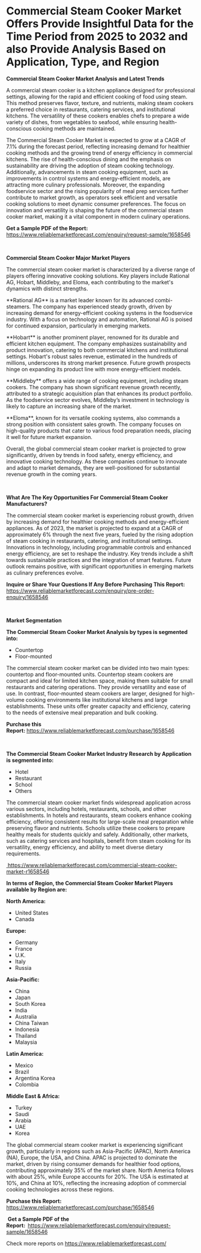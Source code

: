 <p><h1>Commercial Steam Cooker Market Offers Provide Insightful Data for the Time Period from 2025 to 2032 and also Provide Analysis Based on Application, Type, and Region</h1></p><p><strong>Commercial Steam Cooker Market Analysis and Latest Trends</strong></p>
<p><p>A commercial steam cooker is a kitchen appliance designed for professional settings, allowing for the rapid and efficient cooking of food using steam. This method preserves flavor, texture, and nutrients, making steam cookers a preferred choice in restaurants, catering services, and institutional kitchens. The versatility of these cookers enables chefs to prepare a wide variety of dishes, from vegetables to seafood, while ensuring health-conscious cooking methods are maintained.</p><p>The Commercial Steam Cooker Market is expected to grow at a CAGR of 7.1% during the forecast period, reflecting increasing demand for healthier cooking methods and the growing trend of energy efficiency in commercial kitchens. The rise of health-conscious dining and the emphasis on sustainability are driving the adoption of steam cooking technology. Additionally, advancements in steam cooking equipment, such as improvements in control systems and energy-efficient models, are attracting more culinary professionals. Moreover, the expanding foodservice sector and the rising popularity of meal prep services further contribute to market growth, as operators seek efficient and versatile cooking solutions to meet dynamic consumer preferences. The focus on innovation and versatility is shaping the future of the commercial steam cooker market, making it a vital component in modern culinary operations.</p></p>
<p><strong>Get a Sample PDF of the Report:&nbsp;</strong> <a href="https://www.reliablemarketforecast.com/enquiry/request-sample/1658546?utm_campaign=2260&utm_medium=2&utm_source=Github&utm_content=ia&utm_term=17022025&utm_id=commercial-steam-cooker">https://www.reliablemarketforecast.com/enquiry/request-sample/1658546</a></p>
<p>&nbsp;</p>
<p><strong>Commercial Steam Cooker Major Market Players</strong></p>
<p><p>The commercial steam cooker market is characterized by a diverse range of players offering innovative cooking solutions. Key players include Rational AG, Hobart, Middleby, and Eloma, each contributing to the market's dynamics with distinct strengths.</p><p>**Rational AG** is a market leader known for its advanced combi-steamers. The company has experienced steady growth, driven by increasing demand for energy-efficient cooking systems in the foodservice industry. With a focus on technology and automation, Rational AG is poised for continued expansion, particularly in emerging markets.</p><p>**Hobart** is another prominent player, renowned for its durable and efficient kitchen equipment. The company emphasizes sustainability and product innovation, catering to both commercial kitchens and institutional settings. Hobart's robust sales revenue, estimated in the hundreds of millions, underscores its strong market presence. Future growth prospects hinge on expanding its product line with more energy-efficient models.</p><p>**Middleby** offers a wide range of cooking equipment, including steam cookers. The company has shown significant revenue growth recently, attributed to a strategic acquisition plan that enhances its product portfolio. As the foodservice sector evolves, Middleby’s investment in technology is likely to capture an increasing share of the market.</p><p>**Eloma**, known for its versatile cooking systems, also commands a strong position with consistent sales growth. The company focuses on high-quality products that cater to various food preparation needs, placing it well for future market expansion.</p><p>Overall, the global commercial steam cooker market is projected to grow significantly, driven by trends in food safety, energy efficiency, and innovative cooking technology. As these companies continue to innovate and adapt to market demands, they are well-positioned for substantial revenue growth in the coming years.</p></p>
<p>&nbsp;</p>
<p><strong>What Are The Key Opportunities For Commercial Steam Cooker Manufacturers?</strong></p>
<p><p>The commercial steam cooker market is experiencing robust growth, driven by increasing demand for healthier cooking methods and energy-efficient appliances. As of 2023, the market is projected to expand at a CAGR of approximately 6% through the next five years, fueled by the rising adoption of steam cooking in restaurants, catering, and institutional settings. Innovations in technology, including programmable controls and enhanced energy efficiency, are set to reshape the industry. Key trends include a shift towards sustainable practices and the integration of smart features. Future outlook remains positive, with significant opportunities in emerging markets as culinary preferences evolve.</p></p>
<p><strong>Inquire or Share Your Questions If Any Before Purchasing This Report:</strong> <a href="https://www.reliablemarketforecast.com/enquiry/pre-order-enquiry/1658546?utm_campaign=2260&utm_medium=2&utm_source=Github&utm_content=ia&utm_term=17022025&utm_id=commercial-steam-cooker">https://www.reliablemarketforecast.com/enquiry/pre-order-enquiry/1658546</a></p>
<p>&nbsp;</p>
<p><strong>Market Segmentation</strong></p>
<p><strong>The Commercial Steam Cooker Market Analysis by types is segmented into:</strong></p>
<p><ul><li>Countertop</li><li>Floor-mounted</li></ul></p>
<p><p>The commercial steam cooker market can be divided into two main types: countertop and floor-mounted units. Countertop steam cookers are compact and ideal for limited kitchen space, making them suitable for small restaurants and catering operations. They provide versatility and ease of use. In contrast, floor-mounted steam cookers are larger, designed for high-volume cooking environments like institutional kitchens and large establishments. These units offer greater capacity and efficiency, catering to the needs of extensive meal preparation and bulk cooking.</p></p>
<p><strong>Purchase this Report:&nbsp;</strong><a href="https://www.reliablemarketforecast.com/purchase/1658546?utm_campaign=2260&utm_medium=2&utm_source=Github&utm_content=ia&utm_term=17022025&utm_id=commercial-steam-cooker">https://www.reliablemarketforecast.com/purchase/1658546</a></p>
<p>&nbsp;</p>
<p><strong>The Commercial Steam Cooker Market Industry Research by Application is segmented into:</strong></p>
<p><ul><li>Hotel</li><li>Restaurant</li><li>School</li><li>Others</li></ul></p>
<p><p>The commercial steam cooker market finds widespread application across various sectors, including hotels, restaurants, schools, and other establishments. In hotels and restaurants, steam cookers enhance cooking efficiency, offering consistent results for large-scale meal preparation while preserving flavor and nutrients. Schools utilize these cookers to prepare healthy meals for students quickly and safely. Additionally, other markets, such as catering services and hospitals, benefit from steam cooking for its versatility, energy efficiency, and ability to meet diverse dietary requirements.</p></p>
<p><a href="https://www.reliablemarketforecast.com/commercial-steam-cooker-market-r1658546?utm_campaign=2260&utm_medium=2&utm_source=Github&utm_content=ia&utm_term=17022025&utm_id=commercial-steam-cooker">&nbsp;https://www.reliablemarketforecast.com/commercial-steam-cooker-market-r1658546</a></p>
<p><strong>In terms of Region, the Commercial Steam Cooker Market Players available by Region are:</strong></p>
<p>
    <p> <strong> North America: </strong>
        <ul>
            <li>United States</li>
            <li>Canada</li>
        </ul>
        </p> 
    <p> <strong> Europe: </strong>
        <ul>
            <li>Germany</li>
            <li>France</li>
            <li>U.K.</li>
            <li>Italy</li>
            <li>Russia</li>
        </ul>
        </p> 
    <p> <strong> Asia-Pacific: </strong>
        <ul>
            <li>China</li>
            <li>Japan</li>
            <li>South Korea</li>
            <li>India</li>
            <li>Australia</li>
            <li>China Taiwan</li>
            <li>Indonesia</li>
            <li>Thailand</li>
            <li>Malaysia</li>
        </ul>
        </p> 
    <p> <strong> Latin America: </strong>
        <ul>
            <li>Mexico</li>
            <li>Brazil</li>
            <li>Argentina Korea</li>
            <li>Colombia</li>
        </ul>
        </p> 
    <p> <strong> Middle East & Africa: </strong>
        <ul>
            <li>Turkey</li>
            <li>Saudi</li>
            <li>Arabia</li>
            <li>UAE</li>
            <li>Korea</li>
        </ul>
    </p>
    </p>
<p><p>The global commercial steam cooker market is experiencing significant growth, particularly in regions such as Asia-Pacific (APAC), North America (NA), Europe, the USA, and China. APAC is projected to dominate the market, driven by rising consumer demands for healthier food options, contributing approximately 35% of the market share. North America follows with about 25%, while Europe accounts for 20%. The USA is estimated at 10%, and China at 10%, reflecting the increasing adoption of commercial cooking technologies across these regions.</p></p>
<p><strong>Purchase this Report: </strong><a href="https://www.reliablemarketforecast.com/purchase/1658546?utm_campaign=2260&utm_medium=2&utm_source=Github&utm_content=ia&utm_term=17022025&utm_id=commercial-steam-cooker">https://www.reliablemarketforecast.com/purchase/1658546</a></p>
<p>&nbsp;<strong>Get a Sample PDF of the Report:&nbsp;&nbsp;</strong><a href="https://www.reliablemarketforecast.com/enquiry/request-sample/1658546?utm_campaign=2260&utm_medium=2&utm_source=Github&utm_content=ia&utm_term=17022025&utm_id=commercial-steam-cooker">https://www.reliablemarketforecast.com/enquiry/request-sample/1658546</a></p>
<p><strong></strong></p>
<p>Check more reports on <a href="https://www.reliablemarketforecast.com/?utm_campaign=2260&utm_medium=2&utm_source=Github&utm_content=ia&utm_term=17022025&utm_id=commercial-steam-cooker">https://www.reliablemarketforecast.com/</a></p>